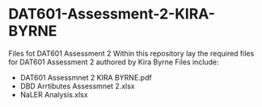 # DAT601-Assessment-2-KIRA-BYRNE
Files fot DAT601 Assessment 2
Within this repository lay the required files for DAT601 Assessment 2 authored by Kira Byrne
Files include:
- DAT601 Assessmnet 2 KIRA BYRNE.pdf
- DBD Arrtibutes Assessmnet 2.xlsx
- NaLER Analysis.xlsx
